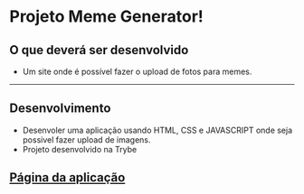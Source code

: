 # Projeto Meme Generator!

## O que deverá ser desenvolvido

- Um site onde é possível fazer o upload de fotos para memes.

---

## Desenvolvimento

- Desenvoler uma aplicação usando HTML, CSS e JAVASCRIPT onde seja possivel fazer upload de imagens.
- Projeto desenvolvido na Trybe

[Página da aplicação]()
---
